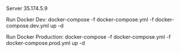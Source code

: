 Server 35.174.5.9

Run Docker Dev:
docker-compose  -f docker-compose.yml -f docker-compose.dev.yml up -d

Run Docker Production:
docker-compose  -f docker-compose.yml -f docker-compose.prod.yml up -d 